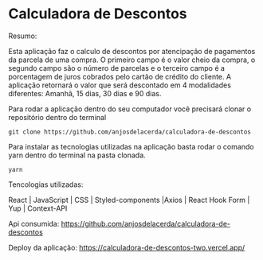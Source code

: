 # Calculadora de Descontos

Resumo:

Esta aplicação faz o calculo de descontos por atencipação de pagamentos da parcela de uma compra. O primeiro campo é o valor cheio da compra, o segundo campo são o número de parcelas e o terceiro campo é a porcentagem de juros cobrados pelo cartão de crédito do cliente. A aplicação retornará o valor que será descontado em 4 modalidades diferentes: Amanhã, 15 dias, 30 dias e 90 dias.

Para rodar a aplicação dentro do seu computador você precisará clonar o repositório dentro do terminal 

````
git clone https://github.com/anjosdelacerda/calculadora-de-descontos
````

Para instalar as tecnologias utilizadas na aplicação basta rodar o comando yarn dentro do terminal na pasta clonada.

````
yarn
````

Tencologias utilizadas:


React | JavaScript | CSS | Styled-components |Axios | React Hook Form | Yup | Context-API


Api consumida: https://github.com/anjosdelacerda/calculadora-de-descontos 

Deploy da aplicação: https://calculadora-de-descontos-two.vercel.app/

